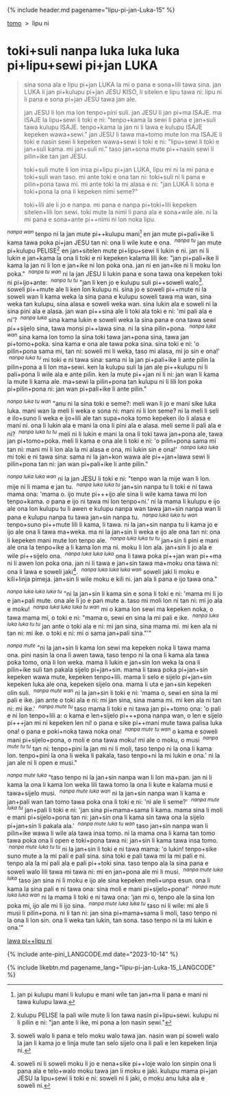 {% include header.md pagename="lipu-pi-jan-Luka-15" %}

<span class="lp">

<a name="lawa"></a>[tomo](https://joelthomastr.github.io/tokipona/README_LANGCODE)&nbsp;&nbsp;>&nbsp;&nbsp;lipu ni

# toki+suli nanpa luka luka luka pi+lipu+sewi pi+jan LUKA

> sina sona ala e lipu pi+jan LUKA la mi o pana e sona+lili tawa sina. jan LUKA li jan pi+kulupu pi+jan JESU KISO, li sitelen e lipu tawa ni: lipu ni li pana e sona pi+jan JESU tawa jan ale.
>
>
> jan JESU li lon ma lon tenpo+pini suli. jan JESU li jan pi+ma ISAJE. ma ISAJE la lipu+sewi li toki e ni: "tenpo+kama la sewi li pana e jan+suli tawa kulupu ISAJE. tenpo+kama la jan ni li lawa e kulupu ISAJE kepeken wawa+sewi." jan JESU li tawa ma+tomo mute lon ma ISAJE li toki e nasin sewi li kepeken wawa+sewi li toki e ni: "lipu+sewi li toki e jan+suli kama. mi jan+suli ni." taso jan+sona mute pi++nasin sewi li pilin+ike tan jan JESU.
>
> toki+suli mute li lon insa pi+lipu pi+jan LUKA, lipu mi ni la mi pana e toki+suli wan taso. mi ante toki e ona tan ni: toki+suli ni li pana e pilin+pona tawa mi. mi ante toki la mi alasa e ni: "jan LUKA li sona e toki+pona la ona li kepeken nimi seme?"
>
> toki+lili ale li jo e nanpa. mi pana e nanpa pi+toki+lili kepeken sitelen+lili lon sewi. toki mute la nimi li pana ala e sona+wile ale. ni la mi pana e sona+ante pi++nimi ni lon noka lipu.

<sup>_nanpa wan_</sup> tenpo ni la jan mute pi++kulupu mani[^1] en jan mute pi+pali+ike li kama tawa poka pi+jan JESU tan ni: ona li wile kute e ona. &nbsp;<sup>_nanpa tu_</sup> jan mute pi+kulupu PELISE[^2] en jan+sitelen mute pi+lipu+sewi li lukin e ni. jan ni li lukin e jan+kama la ona li toki e ni kepeken kalama lili ike: "jan pi+pali+ike li kama la jan ni li lon e jan+ike ni lon poka ona. jan ni en jan+ike ni li moku lon poka." &nbsp;<sup>_nanpa tu wan_</sup> ni la jan JESU li lukin pana e sona tawa ona kepeken toki ni pi+ijo+ante: &nbsp;<sup>_nanpa tu tu_</sup> "jan li ken jo e kulupu suli pi++soweli walo[^3]. soweli pi++mute ale li ken lon kulupu ni. sina jo e soweli pi++mute ni la soweli wan li kama weka la sina pana e kulupu soweli tawa ma wan, sina weka tan kulupu, sina alasa e soweli weka wan. sina lukin ala e soweli ni la sina pini ala e alasa. jan wan pi++sina ale li toki ala toki e ni: 'mi pali ala e ni'? &nbsp;<sup>_nanpa luka_</sup> sina kama lukin e soweli weka la sina pana e ona tawa sewi pi++sijelo sina, tawa monsi pi++lawa sina. ni la sina pilin+pona. &nbsp;<sup>_nanpa luka wan_</sup> sina kama lon tomo la sina toki tawa jan+pona sina, tawa jan pi+tomo+poka. sina kama e ona ale tawa poka sina. sina toki e ni: 'o pilin+pona sama mi, tan ni: soweli mi li weka, taso mi alasa, mi jo sin e ona!' &nbsp;<sup>_nanpa luka tu_</sup> mi toki e ni tawa sina: sama ni la jan pi+pali+ike li ante pilin la pilin+pona a li lon ma+sewi. ken la kulupu suli la jan ale pi++kulupu ni li pali+pona li wile ala e ante pilin. ken la mute pi++jan ni li ni: jan wan li kama la mute li kama ale. ma+sewi la pilin+pona tan kulupu ni li lili lon poka pi+pilin+pona ni: jan wan pi+pali+ike li ante pilin."

<sup>_nanpa luka tu wan_</sup> "anu ni la sina toki e seme?: meli wan li jo e mani sike luka luka. mani wan la meli li weka e sona ni: mani ni li lon seme? ni la meli li seli e ilo+suno li weka e ijo+lili ale tan supa+noka tomo kepeken ilo li alasa e mani ni. ona li lukin ala e mani la ona li pini ala e alasa. meli seme li pali ala e ni? &nbsp;<sup>_nanpa luka tu tu_</sup> meli ni li lukin e mani la ona li toki tawa jan+pona ale, tawa jan pi+tomo+poka. meli li kama e ona ale li toki e ni: 'o pilin+pona sama mi tan ni: mani mi li lon ala la mi alasa e ona, mi lukin sin e ona!' &nbsp;<sup>_nanpa luka luka_</sup> mi toki e ni tawa sina: sama ni la jan+kon wawa ale pi++jan+lawa sewi li pilin+pona tan ni: jan wan pi+pali+ike li ante pilin."

<sup>_nanpa luka luka wan_</sup> ni la jan JESU li toki e ni: "tenpo wan la mije wan li lon. mije ni li mama e jan tu. &nbsp;<sup>_nanpa luka luka tu_</sup> jan+sin nanpa tu li toki e ni tawa mama ona: 'mama o. ijo mute pi+++ijo ale sina li wile kama tawa mi lon tenpo+kama. o pana e ijo ni tawa mi lon tenpo+ni.' ni la mama li kulupu e ijo ale ona lon kulupu tu li awen e kulupu nanpa wan tawa jan+sin nanpa wan li pana e kulupu nanpa tu tawa jan+sin nanpa tu. &nbsp;<sup>_nanpa luka luka tu wan_</sup> tenpo+suno pi++mute lili li kama, li tawa. ni la jan+sin nanpa tu li kama jo e ijo ale ona li tawa ma+weka. ma ni la jan+sin li weka e ijo ale ona tan ni: ona li kepeken mani mute lon tenpo ale. &nbsp;<sup>_nanpa luka luka tu tu_</sup> jan+sin li pini e mani ale ona la tenpo+ike a li kama lon ma ni. moku li lon ala. jan+sin li jo ala e wile pi++sijelo ona. &nbsp;<sup>_nanpa luka luka luka_</sup> ona li tawa poka pi++jan wan pi++ma ni li awen lon poka ona. jan ni li tawa e jan+sin tawa ma+moku ona tawa ni: ona li lawa e soweli jaki[^4]. &nbsp;<sup>_nanpa luka luka luka wan_</sup> soweli jaki li moku e kili+linja pimeja. jan+sin li wile moku e kili ni. jan ala li pana e ijo tawa ona."

<sup>_nanpa luka luka luka tu_</sup> "ni la jan+sin li kama sin e sona li toki e ni: 'mama mi li jo e jan+pali mute. ona ale li jo e pan mute a. taso mi moli lon ni tan ni: mi jo ala e moku! &nbsp;<sup>_nanpa luka luka luka tu wan_</sup> mi o kama lon sewi ma kepeken noka, o tawa mama mi, o toki e ni: "mama o, sewi en sina la mi pali e ike. &nbsp;<sup>_nanpa luka luka luka tu tu_</sup> jan ante o toki ala e ni: mi jan sina, sina mama mi. mi ken ala ni tan ni: mi ike. o toki e ni: mi o sama jan+pali sina."'"

<sup>_nanpa mute_</sup> "ni la jan+sin li kama lon sewi ma kepeken noka li tawa mama ona. pini nasin la ona li awen tawa, taso tenpo ni la ona li kama ala tawa poka tomo, ona li lon weka. mama li lukin e jan+sin lon weka la ona li pilin+ike suli tan pakala sijelo pi+jan+sin. mama li tawa poka pi+jan+sin kepeken wawa mute, kepeken tenpo+lili. mama li selo e sijelo pi+jan+sin kepeken luka ale ona, kepeken sijelo ona. mama li uta e jan+sin kepeken olin suli. &nbsp;<sup>_nanpa mute wan_</sup> ni la jan+sin li toki e ni: 'mama o, sewi en sina la mi pali e ike. jan ante o toki ala e ni: mi jan sina, sina mama mi. mi ken ala ni tan ni: mi ike.' &nbsp;<sup>_nanpa mute tu_</sup> taso mama li toki e ni tawa jan pi++tomo ona: 'o pali e ni lon tenpo+lili a: o kama e len+sijelo pi+++pona nanpa wan, o len e sijelo pi+++jan mi ni kepeken len ni! o pana e sike pi++mani mute tawa palisa luka ona! o pana e poki+noka tawa noka ona! &nbsp;<sup>_nanpa mute tu wan_</sup> o kama e soweli mani pi+sijelo+pona, o moli e ona tawa moku! mi ale o moku, o musi &nbsp;<sup>_nanpa mute tu tu_</sup> tan ni: tenpo+pini la jan mi ni li moli, taso tenpo ni la ona li kama lon. tenpo+pini la ona li weka li pakala, taso tenpo+ni la mi lukin e ona.' ni la jan ale ni li open e musi."

<sup>_nanpa mute luka_</sup> "taso tenpo ni la jan+sin nanpa wan li lon ma+pan. jan ni li kama la ona li kama lon weka lili tawa tomo la ona li kute e kalama musi e tawa+sijelo musi. &nbsp;<sup>_nanpa mute luka wan_</sup> ni la jan+sin nanpa wan li kama e jan+pali wan tan tomo tawa poka ona li toki e ni: 'ni ale li seme?' &nbsp;<sup>_nanpa mute luka tu_</sup> jan+pali li toki e ni: 'jan sina pi+mama+sama li kama. mama sina li moli e mani pi+sijelo+pona tan ni: jan+sin ona li kama sin tawa ona la sijelo pi+jan+sin li pakala ala.' &nbsp;<sup>_nanpa mute luka tu wan_</sup> taso jan+sin nanpa wan li pilin+ike wawa li wile ala tawa insa tomo. ni la mama ona li kama tan tomo tawa poka ona li open e toki+pona tawa ni: jan+sin li kama tawa insa tomo. &nbsp;<sup>_nanpa mute luka tu tu_</sup> ni la jan+sin li toki e ni tawa mama: 'o lukin! tenpo+sike suno mute a la mi pali e pali sina. sina toki e pali tawa mi la mi pali e ni. tenpo ala la mi pali ala e pali pi++toki sina. taso tenpo ala la sina pana e soweli walo lili tawa mi tawa ni: mi en jan+pona ale mi li musi. &nbsp;<sup>_nanpa mute luka luka_</sup> taso jan sina ni li moku e ijo ale sina kepeken meli+unpa esun. ona li kama la sina pali e ni tawa ona: sina moli e mani pi+sijelo+pona!' &nbsp;<sup>_nanpa mute luka luka wan_</sup> ni la mama li toki e ni tawa ona: 'jan mi o, tenpo ale la sina lon poka mi, ijo ale mi li ijo sina. &nbsp;<sup>_nanpa mute luka luka tu_</sup> taso ni li wile: mi ale li musi li pilin+pona. ni li tan ni: jan sina pi+mama+sama li moli, taso tenpo ni la ona li lon sin. ona li weka tan lukin, tan sona. taso tenpo ni la mi lukin e ona.'"

[lawa pi++lipu ni](#lawa)


[^1]: jan pi kulupu mani li kulupu e mani wile tan jan+ma li pana e mani ni tawa kulupu lawa.
[^2]: kulupu PELISE la pali wile mute li lon tawa nasin pi+lipu+sewi. kulupu ni li pilin e ni: "jan ante li ike, mi pona a lon nasin sewi."
[^3]: soweli walo li pana e telo moku walo tawa jan. nasin wan pi soweli walo la jan li kama jo e linja mute tan selo sijelo ona li pali e len kepeken linja ni.
[^4]: soweli ni li soweli moku li jo e nena+sike pi++loje walo lon sinpin ona li pana ala e telo+walo moku tawa jan li moku e jaki. kulupu mama pi+jan JESU la lipu+sewi li toki e ni: soweli ni li jaki, o moku anu luka ala e soweli ni.

{% include ante-pini_LANGCODE.md date="2023-10-14" %}

{% include likebtn.md pagename_lang="lipu-pi-jan-Luka-15_LANGCODE" %}
